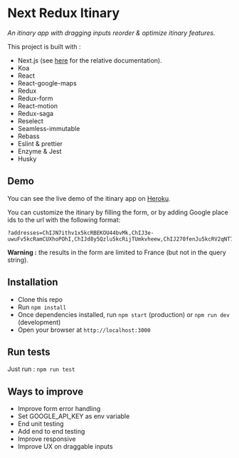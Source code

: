 # Next Redux Itinary

_An itinary app with dragging inputs reorder & optimize itinary features._

This project is built with :

* Next.js (see [here](https://github.com/zeit/next.js/) for the relative documentation).
* Koa
* React
* React-google-maps
* Redux
* Redux-form
* React-motion
* Redux-saga
* Reselect
* Seamless-immutable
* Rebass
* Eslint & prettier
* Enzyme & Jest
* Husky

## Demo

You can see the live demo of the itinary app on [Heroku](https://next-redux-itinary.herokuapp.com/).

You can customize the itinary by filling the form, or by adding Google place ids to the url with the following format:

```
?addresses=ChIJN7ithv1x5kcRBEKOU44bvMk,ChIJ3e-
uwuFv5kcRamCUXhoPOhI,ChIJd8y5Qzlu5kcRijTUmkvheew,ChIJ270fenJu5kcRV2qNT7_VbF0
```

**Warning :** the results in the form are limited to France (but not in the query string).

## Installation

* Clone this repo
* Run `npm install`
* Once dependencies installed, run `npm start` (production) or `npm run dev` (development)
* Open your browser at `http://localhost:3000`

## Run tests

Just run : `npm run test`

## Ways to improve

* Improve form error handling
* Set GOOGLE_API_KEY as env variable
* End unit testing
* Add end to end testing
* Improve responsive
* Improve UX on draggable inputs
